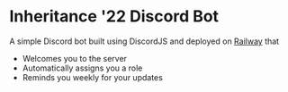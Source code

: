 # Inheritance '22 Discord Bot

A simple Discord bot built using DiscordJS and deployed on [Railway](https://railway.app/) that

- Welcomes you to the server
- Automatically assigns you a role
- Reminds you weekly for your updates

